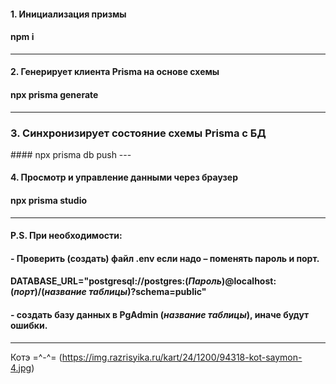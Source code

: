  
#### 1. Инициализация призмы 
#### npm i  
---

#### 2. Генерирует клиента Prisma на основе схемы 
#### npx prisma generate 
--- 

<h3> 3. Синхронизирует состояние схемы Prisma с БД </h3>  
#### npx prisma db push 
--- 

#### 4. Просмотр и управление данными через браузер
#### npx prisma studio
--- 


#### P.S. При необходимости:  

#### -	Проверить (создать) файл  .env если надо – поменять пароль и порт.
#### DATABASE_URL="postgresql://postgres:(*Пароль*)@localhost:(*порт*)/(*название таблицы*)?schema=public"
#### - создать базу данных в  PgAdmin (*название таблицы*), иначе будут ошибки.

--- 

Котэ =^-^= (https://img.razrisyika.ru/kart/24/1200/94318-kot-saymon-4.jpg)  
